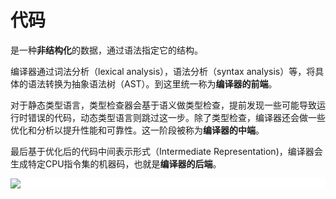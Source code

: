 # 代码

是一种**非结构化**的数据，通过语法指定它的结构。

编译器通过词法分析（lexical analysis），语法分析（syntax analysis）等，将具体的语法转换为抽象语法树（AST）。到这里统一称为**编译器的前端**。

对于静态类型语言，类型检查器会基于语义做类型检查，提前发现一些可能导致运行时错误的代码，动态类型语言则跳过这一步。除了类型检查，编译器还会做一些优化和分析以提升性能和可靠性。这一阶段被称为**编译器的中端**。

最后基于优化后的代码中间表示形式（Intermediate Representation)，编译器会生成特定CPU指令集的机器码，也就是**编译器的后端**。


<div style="background: #fff">
 <img src="https://upload.wikimedia.org/wikipedia/commons/c/cc/Compiler_design.svg" />
</div>

